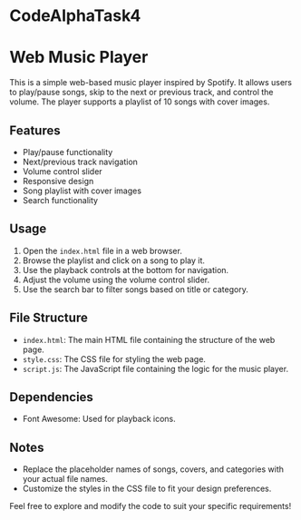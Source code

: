 # CodeAlphaTask4
# Web Music Player

This is a simple web-based music player inspired by Spotify. It allows users to play/pause songs, skip to the next or previous track, and control the volume. The player supports a playlist of 10 songs with cover images.

## Features
- Play/pause functionality
- Next/previous track navigation
- Volume control slider
- Responsive design
- Song playlist with cover images
- Search functionality

## Usage
1. Open the `index.html` file in a web browser.
2. Browse the playlist and click on a song to play it.
3. Use the playback controls at the bottom for navigation.
4. Adjust the volume using the volume control slider.
5. Use the search bar to filter songs based on title or category.

## File Structure
- `index.html`: The main HTML file containing the structure of the web page.
- `style.css`: The CSS file for styling the web page.
- `script.js`: The JavaScript file containing the logic for the music player.

## Dependencies
- Font Awesome: Used for playback icons.

## Notes
- Replace the placeholder names of songs, covers, and categories with your actual file names.
- Customize the styles in the CSS file to fit your design preferences.

Feel free to explore and modify the code to suit your specific requirements!
